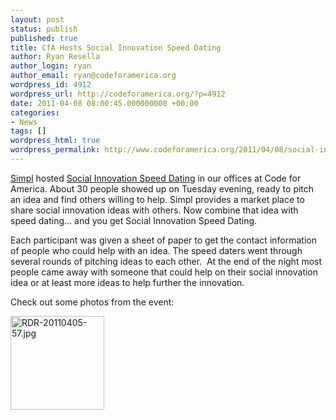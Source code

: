 ```yaml
---
layout: post
status: publish
published: true
title: CfA Hosts Social Innovation Speed Dating
author: Ryan Resella
author_login: ryan
author_email: ryan@codeforamerica.org
wordpress_id: 4912
wordpress_url: http://codeforamerica.org/?p=4912
date: 2011-04-08 08:00:45.000000000 +00:00
categories:
- News
tags: []
wordpress_html: true
wordpress_permalink: http://www.codeforamerica.org/2011/04/08/social-innovation-speed-dating/
---
```


<p><a href="http://simpl.co" target="_blank">Simpl</a> hosted <a href="http://codeforamerica.org/2011/03/22/sfspeeddating/">Social Innovation Speed Dating</a> in our offices at Code for America. About 30 people showed up on Tuesday evening, ready to pitch an idea and find others willing to help. Simpl provides a market place to share social innovation ideas with others. Now combine that idea with speed dating… and you get Social Innovation Speed Dating.</p>
<p>Each participant was given a sheet of paper to get the contact information of people who could help with an idea. The speed daters went through several rounds of pitching ideas to each other.  At the end of the night most people came away with someone that could help on their social innovation idea or at least more ideas to help further the innovation.</p>
<p>Check out some photos from the event:</p>
<div style="clear: both"><a href="http://www.flickr.com/photos/lastminuteracer/5595738039/" title="RDR-20110405-57.jpg by Ryan Resella, on Flickr"><img alt="RDR-20110405-57.jpg" class="alignleft" src="http://farm6.static.flickr.com/5103/5595738039_311d8fff78_m.jpg" width="150"/></a></div>